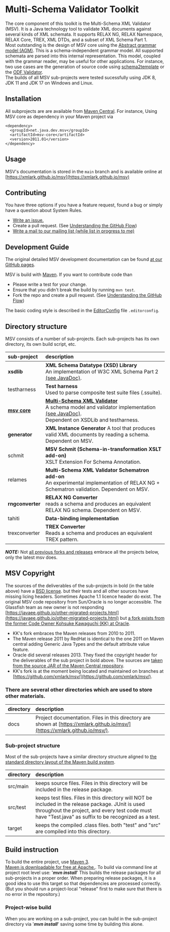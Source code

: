 # Multi-Schema Validator Toolkit

The core component of this toolkit is the Multi-Schema XML Validator (MSV). It is a Java technology tool to validate XML documents against several kinds of XML schemata. It supports RELAX NG, RELAX Namespace, RELAX Core, TREX, XML DTDs, and a subset of XML Schema Part 1.
<br/>
Most outstanding is the design of MSV core using the [Abstract grammar model (AGM)](https://xmlark.github.io/msv/nativeAPI.html). This is a schema-independent grammar model. All supported schemata are parsed into this internal representation. This model, coupled with the grammar reader, may be useful for other applications. For instance, two use cases are the generation of source code using [schema2template](https://tdf.github.io/odftoolkit/generator/index.html) or the [ODF Validator](https://tdf.github.io/odftoolkit/conformance/ODFValidator.html).
<br/>The builds of all MSV sub-projects were tested sucessfully using JDK 8, JDK 11 and JDK 17 on Windows and Linux.

## Installation

All subprojects are are available from
[Maven Central](https://search.maven.org/search?q=g:net.java.dev.msv).
For instance, Using MSV core as dependency in your Maven project via

    <dependency>
      <groupId>net.java.dev.msv</groupId>
      <artifactId>msv-core</artifactId>
      <version>2011.01</version>
    </dependency>

## Usage

MSV's documentation is stored in the `main` branch and is
available online at
[https://xmlark.github.io/msv](https://xmlark.github.io/msv)


## Contributing

You have three options if you have a feature request, found a bug or
simply have a question about System Rules.

* [Write an issue.](https://github.com/xmlark/msv/issues/new)
* Create a pull request. (See [Understanding the GitHub Flow](https://guides.github.com/introduction/flow/index.html))
* [Write a mail to our mailing list (while list in progress to me)](mailto:svanteschubert@apache.org)

## Development Guide

The original detailed MSV development documentation can be found [at our GitHub pages](https://xmlark.github.io/msv/).</br>

MSV is build with [Maven](http://maven.apache.org/). If you
want to contribute code than

* Please write a test for your change.
* Ensure that you didn't break the build by running `mvn test`.
* Fork the repo and create a pull request. (See [Understanding the GitHub Flow](https://guides.github.com/introduction/flow/index.html))

The basic coding style is described in the
[EditorConfig](http://editorconfig.org/) file `.editorconfig`.

## Directory structure

MSV consists of a number of sub-projects. Each sub-projects has its own directory, its own build script, etc.

| sub-project       | description                                                                                                                                |
|:------------------|:-------------------------------------------------------------------------------------------------------------------------------------------|
| **xsdlib**        | **XML Schema Datatype (XSD) Library**<br/>An implementation of W3C XML Schema Part 2 [(see JavaDoc)](https://xmlark.github.io/msv/api/xsdlib/index.html). |
| testharness       | **Test harness**<br/>Used to parse composite test suite files (.ssuite).                                                                   |
| **[msv core](./msv/README.md)**      | **[Multi-Schema XML Validator](./msv/README.md)**<br/>A schema model and validator implementation [(see JavaDoc)](https://xmlark.github.io/msv/api/msv/index.html).</br>Dependent on XSDLib and testharness.                       |
| **generator**     | **XML Instance Generator** A tool that produces valid XML documents by reading a schema. Dependent on MSV.                                 |
| schmit            | **MSV Schmit (Schema-in-transformation XSLT add-on)**<br/>XSLT Extension For Schema Annotation.                                            |
| relames           | **Multi-Schema XML Validator Schematron add-on**<br/>An experimental implementation of RELAX NG + Schematron validation. Dependent on MSV. |
| **rngconverter**  | **RELAX NG Converter**<br/>reads a schema and produces an equivalent RELAX NG schema. Dependent on MSV.                                    |
| tahiti            | **Data-binding implementation**                                                                                                            |
| trexconverter     | **TREX Converter**<br/>Reads a schema and produces an equivalent TREX pattern.                                                             |

***NOTE:*** Not [all previous forks and releases](https://github.com/svanteschubert/msv-merge-project) embrace all the projects below, only the latest msv does.

## MSV Copyright
The sources of the deliverables of the sub-projects in bold (in the table above) have a [BSD license](https://en.wikipedia.org/wiki/BSD_licenses). but their tests and all other sources have missing licing headers.
Sometimes Apache 1.1 licence header do exist. 
The original MSV code repository from Sun/Oracle is no longer accessible. The Glassfish team as new owner is not responding [https://javaee.github.io/other-migrated-projects.html](https://javaee.github.io/other-migrated-projects.html) but [a fork exists from the former Code Owner Kohsuke Kawaguchi (KK) at Oracle](https://github.com/kohsuke/msv).

* KK's fork embraces the Maven releases from 2010 to 2011.
* The Maven release 2011 by RedHat is identical to the one 2011 on Maven central adding Generic Java Types and the default attribute value feature.
* Oracle did several releases 2013. They fixed the copyright header for the deliverables of the sub project in bold above. The sources are [taken from the source JAR of the Maven Central repository](https://github.com/svanteschubert/msv-merge-project).
* KK's fork is at the moment being located and maintained on branches at [https://github.com/xmlark/msv/](https://github.com/xmlark/msv/).


### There are several other directories which are used to store other materials.
| directory | description |
| :-------- | :---------- |
| docs | Project documentation. Files in this directory are shown at [https://xmlark.github.io/msv/](https://xmlark.github.io/msv/). |

### Sub-project structure
Most of the sub-projects have a similar directory structure aligned to [the standard directory layout of the Maven build system](https://maven.apache.org/guides/introduction/introduction-to-the-standard-directory-layout.html).

| directory | description |
|:----------| :---------- |
| src/main  | keeps source files. Files in this directory will be included in the release package. |
| src/test  | keeps test files. Files in this directory will NOT be included in the release package. JUnit is used throughout the project, and every test code must have "Test.java" as suffix to be recognized as a test. |
| target    | keeps the compiled .class files. both "test" and "src" are compiled into this directory. |


## Build instruction
To build the entire project, use [Maven 3](https://maven.apache.org/guides/getting-started/maven-in-five-minutes.html).</br> [Maven is downloadable for free at Apache.](https://maven.apache.org/download.cgi).
To build via command line at project root level use:
'***mvn install***'
This builds the release packages for all sub-projects in a proper order.
When preparing release packages, it is a good idea to use this target so that dependencies are processed correctly. (But you should run a project-local "release" first to make sure that there is no error in the repository.)

### Project-wise build
When you are working on a sub-project, you can build in the sub-project directory via '***mvn install***' saving some time by building this alone.
